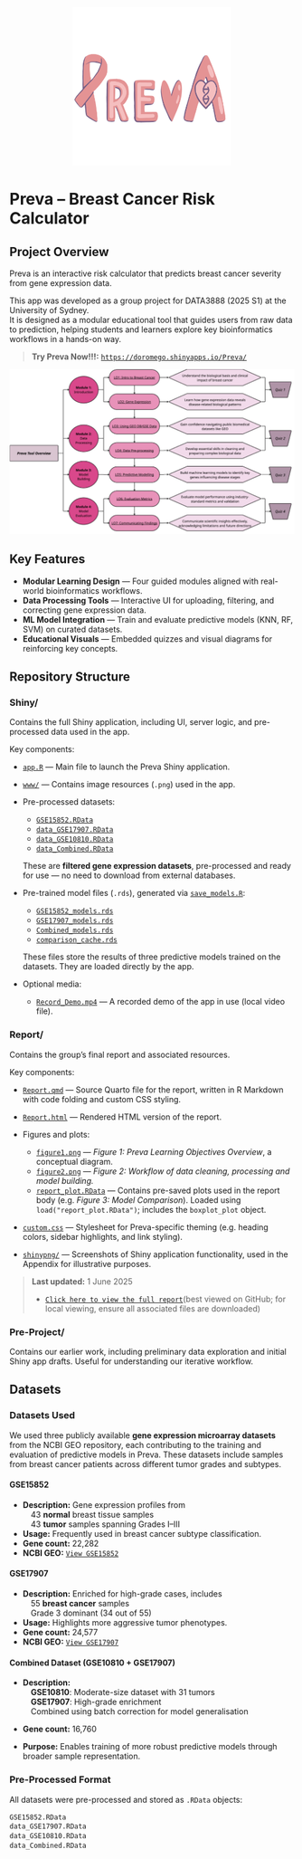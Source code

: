 <p align="center">
  <img src="./Pre-Project/Preva.png" alt="Preva Logo" height="280">
</p>

# Preva – Breast Cancer Risk Calculator
## Project Overview
Preva is an interactive risk calculator that predicts breast cancer severity from gene expression data.

This app was developed as a group project for DATA3888 (2025 S1) at the University of Sydney.  
It is designed as a modular educational tool that guides users from raw data to prediction, helping students and learners explore key bioinformatics workflows in a hands-on way.

> **Try Preva Now!!!:** [`https://doromego.shinyapps.io/Preva/`](https://doromego.shinyapps.io/Preva/)

<p align="center">
  <img src="./Report/figure1.png" alt="Workflow Diagram" width="700">
</p>

## Key Features

- **Modular Learning Design** — Four guided modules aligned with real-world bioinformatics workflows.
- **Data Processing Tools** — Interactive UI for uploading, filtering, and correcting gene expression data.
- **ML Model Integration** — Train and evaluate predictive models (KNN, RF, SVM) on curated datasets.
- **Educational Visuals** — Embedded quizzes and visual diagrams for reinforcing key concepts.


## Repository Structure

### **Shiny/**

Contains the full Shiny application, including UI, server logic, and pre-processed data used in the app.

Key components:

* [`app.R`](./Shiny/app.R) — Main file to launch the Preva Shiny application.

* [`www/`](./Shiny/www/) — Contains image resources (`.png`) used in the app.

* Pre-processed datasets:

  * [`GSE15852.RData`](./Shiny/GSE15852.RData)
  * [`data_GSE17907.RData`](./Shiny/data_GSE17907.RData)
  * [`data_GSE10810.RData`](./Shiny/data_GSE10810.RData)
  * [`data_Combined.RData`](./Shiny/data_Combined.RData)

  These are **filtered gene expression datasets**, pre-processed and ready for use — no need to download from external databases.

* Pre-trained model files (`.rds`), generated via [`save_models.R`](./Shiny/save_models.R):

  * [`GSE15852_models.rds`](./Shiny/GSE15852_models.rds)
  * [`GSE17907_models.rds`](./Shiny/GSE17907_models.rds)
  * [`Combined_models.rds`](./Shiny/Combined_models.rds)
  * [`comparison_cache.rds`](./Shiny/comparison_cache.rds)

  These files store the results of three predictive models trained on the datasets. They are loaded directly by the app.

* Optional media:

  * [`Record_Demo.mp4`](./Shiny/Record_Demo.mp4) — A recorded demo of the app in use (local video file).


### **Report/**

Contains the group’s final report and associated resources.

Key components:

* [`Report.qmd`](./Report/Report.qmd) — Source Quarto file for the report, written in R Markdown with code folding and custom CSS styling.

* [`Report.html`](./Report/Report.html) — Rendered HTML version of the report.

* Figures and plots:

  * [`figure1.png`](./Report/figure1.png) — *Figure 1: Preva Learning Objectives Overview*, a conceptual diagram.
  * [`figure2.png`](./Report/figure2.png) — *Figure 2: Workflow of data cleaning, processing and model building.*
  * [`report_plot.RData`](./Report/report_plot.RData) — Contains pre-saved plots used in the report body (e.g. *Figure 3: Model Comparison*). Loaded using `load("report_plot.RData")`; includes the `boxplot_plot` object.

* [`custom.css`](./Report/custom.css) — Stylesheet for Preva-specific theming (e.g. heading colors, sidebar highlights, and link styling).

* [`shinypng/`](./Report/shinypng/) — Screenshots of Shiny application functionality, used in the Appendix for illustrative purposes.

> **Last updated:** 1 June 2025
> * [`Click here to view the full report`](./Report/Report.html)(best viewed on GitHub; for local viewing, ensure all associated files are downloaded)


### **Pre-Project/**
  
  Contains our earlier work, including preliminary data exploration and initial Shiny app drafts. Useful for understanding our iterative workflow.

## Datasets
### **Datasets Used**

We used three publicly available **gene expression microarray datasets** from the NCBI GEO repository, each contributing to the training and evaluation of predictive models in Preva. These datasets include samples from breast cancer patients across different tumor grades and subtypes.

#### **GSE15852**

* **Description:** Gene expression profiles from <br>
  &emsp;43 **normal** breast tissue samples <br>
  &emsp;43 **tumor** samples spanning Grades I–III <br>
* **Usage:** Frequently used in breast cancer subtype classification.
* **Gene count:** 22,282
* **NCBI GEO:** [`View GSE15852`](https://www.ncbi.nlm.nih.gov/geo/query/acc.cgi?acc=GSE15852)

#### **GSE17907**

* **Description:** Enriched for high-grade cases, includes <br>
  &emsp;55 **breast cancer** samples <br>
  &emsp;Grade 3 dominant (34 out of 55) <br>
* **Usage:** Highlights more aggressive tumor phenotypes.
* **Gene count:** 24,577
* **NCBI GEO:** [`View GSE17907`](https://www.ncbi.nlm.nih.gov/geo/query/acc.cgi?acc=GSE17907)

#### **Combined Dataset (GSE10810 + GSE17907)**

* **Description:**  
  &emsp;**GSE10810**: Moderate-size dataset with 31 tumors <br> 
  &emsp;**GSE17907**: High-grade enrichment <br>
  &emsp;Combined using batch correction for model generalisation

* **Gene count:** 16,760
* **Purpose:** Enables training of more robust predictive models through broader sample representation.


### **Pre-Processed Format**

All datasets were pre-processed and stored as `.RData` objects:

```r
GSE15852.RData
data_GSE17907.RData
data_GSE10810.RData
data_Combined.RData
```

